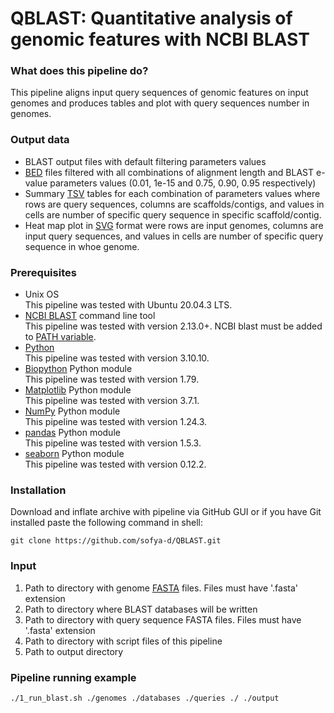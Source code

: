 # QBLAST: Quantitative analysis of genomic features with NCBI BLAST
### What does this pipeline do?
This pipeline aligns input query sequences of genomic features on input genomes and produces tables and plot with query sequences number in genomes.
### Output data
* BLAST output files with default filtering parameters values
* [BED](https://genome.ucsc.edu/FAQ/FAQformat.html) files filtered with all combinations of alignment length and BLAST e-value parameters values (0.01, 1e-15 and 0.75, 0.90, 0.95 respectively)
* Summary [TSV](https://en.wikipedia.org/wiki/Tab-separated_values) tables for each combination of parameters values where rows are query sequences, columns are scaffolds/contigs, and values in cells are number of specific query sequence in specific scaffold/contig.
* Heat map plot in [SVG](https://en.wikipedia.org/wiki/SVG) format were rows are input genomes, columns are input query sequences, and values in cells are number of specific query sequence in whoe genome.
### Prerequisites
* Unix OS<br>
  This pipeline was tested with Ubuntu 20.04.3 LTS.
* [NCBI BLAST](https://blast.ncbi.nlm.nih.gov/Blast.cgi) command line tool<br>
  This pipeline was tested with version 2.13.0+. NCBI blast must be added to [PATH variable](https://en.wikipedia.org/wiki/PATH_(variable)).
* [Python](https://www.python.org/)<br>
  This pipeline was tested with version 3.10.10.
* [Biopython](https://biopython.org/) Python module<br>
  This pipeline was tested with version 1.79.
* [Matplotlib](https://matplotlib.org/) Python module<br>
  This pipeline was tested with version 3.7.1.
* [NumPy](https://numpy.org/) Python module<br>
  This pipeline was tested with version 1.24.3.
* [pandas](https://pandas.pydata.org/) Python module<br>
  This pipeline was tested with version 1.5.3.
* [seaborn](https://seaborn.pydata.org/) Python module<br>
  This pipeline was tested with version 0.12.2.
### Installation
Download and inflate archive with pipeline via GitHub GUI or if you have Git installed paste the following command in shell:
```shell
git clone https://github.com/sofya-d/QBLAST.git
```
### Input
1. Path to directory with genome [FASTA](https://www.ncbi.nlm.nih.gov/genbank/fastaformat/) files. Files must have '.fasta' extension
2. Path to directory where BLAST databases will be written
3. Path to directory with query sequence FASTA files. Files must have '.fasta' extension
4. Path to directory with script files of this pipeline
5. Path to output directory
### Pipeline running example
```shell
./1_run_blast.sh ./genomes ./databases ./queries ./ ./output
```
